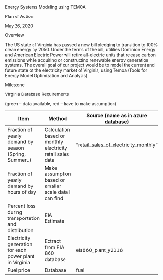 Energy Systems Modeling using TEMOA 

Plan of Action  

May 26, 2020 

Overview 

The US state of Virginia has passed a new bill pledging to transition to 100% clean energy by 2050. Under the terms of the bill, utilities Dominion Energy and American Electric Power will retire all-electric units that release carbon emissions while acquiring or constructing renewable energy generation systems. The overall goal of our project would be to model the current and future state of the electricity market of Virginia, using Temoa (Tools for Energy Model Optimization and Analysis) 

Milestone 

Virginia Database Requirements 

(green – data available, red – have to make assumption) 

| Item                                                     | Method                                                       | Source (name as in azure database)     |
|----------------------------------------------------------|--------------------------------------------------------------|----------------------------------------|
| Fraction of yearly demand by season (Spring, Summer..)   | Calculation based on monthly electricity retail sales data   | “retail_sales_of_electricity_monthly”  |
| Fraction of yearly demand by hours of day                | Make assumption based on smaller scale data I can find       |                                        |
| Percent loss during transportation and distribution      | EIA Estimate                                                 |                                        |
| Electricity generation for each power plant in Virginia  | Extract from EIA 860 database                                | eia860_plant_y2018                     |
| Fuel price                                               | Database                                                     | fuel                                   |

